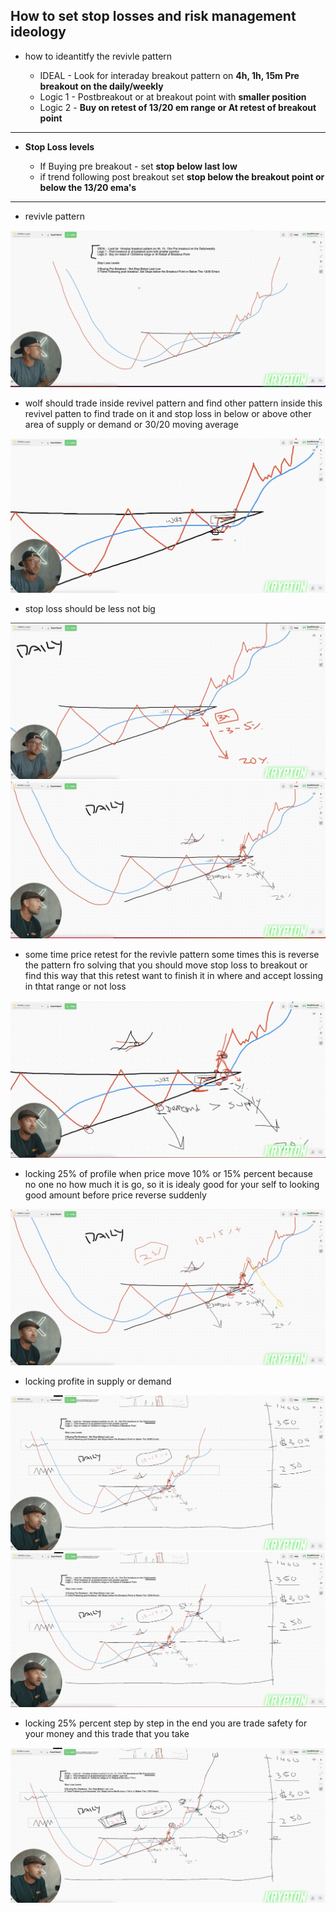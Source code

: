 ## How to set stop losses and risk management ideology

* how to ideantitfy the revivle pattern
  
  * IDEAL - Look for interaday breakout pattern on **4h, 1h, 15m Pre breakout on the daily/weekly**
  * Logic 1 - Postbreakout or at breakout point with **smaller position**
  * Logic 2 - **Buy on retest of 13/20 em range or At retest of breakout point**
  
------------------------

* **Stop Loss levels**
  
  * If Buying pre breakout - set **stop below last low**
  * if trend following post breakout set **stop below the breakout point or below the 13/20 ema's** 

------------------------

* revivle pattern

![image](images/36.png)

* wolf should trade inside revivel pattern and find other pattern inside this  revivel patten to find trade on it and stop loss in below or above other area of supply or demand or 30/20 moving average

![image](images/34.png)

* stop loss should be less not big

![image](images/35.png)
![image](images/29.png)

* some time price retest for the revivle pattern some times this is reverse the pattern fro solving that you should move stop loss to breakout or find this way that this retest want to finish it in where and accept lossing in thtat range or not loss
  
![image](images/28.png)

* locking 25% of profile when price move 10% or 15% percent because no one no how much it is go, so it is idealy good for your self to looking good amount before price reverse  suddenly

![image](images/30.png)

*  locking profite in supply or demand

![image](images/31.png)
![image](images/32.png)

* locking 25% percent step by step in the end you are trade safety for your money and  this trade that you take

![image](images/33.png)

